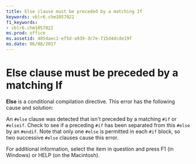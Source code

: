 ```yaml
---
title: Else clause must be preceded by a matching If
keywords: vblr6.chm1057022
f1_keywords:
- vblr6.chm1057022
ms.prod: office
ms.assetid: 4054aec1-ef5d-a939-3c7e-715d4dcde19f
ms.date: 06/08/2017
---
```



# Else clause must be preceded by a matching If

**Else** is a conditional compilation directive. This error has the following cause and solution:

An `#else` clause was detected that isn't preceded by a matching `#if` or `#elseif`. Check to see if a preceding `#if` has been separated from this `#else` by an `#endif`. Note that only one `#else` is permitted in each `#if` block, so two successive `#else` clauses cause this error.
    
For additional information, select the item in question and press F1 (in Windows) or HELP (on the Macintosh).

